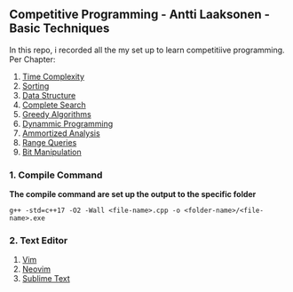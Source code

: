 ## Competitive Programming - Antti Laaksonen - Basic Techniques

In this repo, i recorded all the my set up to learn competitiive programming.
Per Chapter:
1. [Time Complexity](docs/TIME-COMPLEXITY.md)
2. [Sorting](docs/SORTING.md)
3. [Data Structure](docs/DATA-STRUCTURE.md)
4. [Complete Search](docs/COMPLETE-SEARCH.md)
5. [Greedy Algorithms](docs/GREEDY-ALGORITHMS.md)
6. [Dynammic Programming](docs/DYNAMMIC-PROGRAMMING.md)
7. [Ammortized Analysis](docs/AMMORTIZED-ANALYSIS.md)
8. [Range Queries](docs/RANGE-QUERIES.md)
9. [Bit Manipulation](docs/BIT-MANIPULATION.md)

### 1. Compile Command
**The compile command are set up the output to the specific folder**
```
g++ -std=c++17 -O2 -Wall <file-name>.cpp -o <folder-name>/<file-name>.exe
```

### 2. Text Editor
1. [Vim](https://www.vim.org/)
2. [Neovim](https://neovim.io/)
3. [Sublime Text](https://www.sublimetext.com/)
